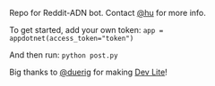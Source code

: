 Repo for Reddit-ADN bot. Contact [@hu](http://alpha.app.net/hu) for more info.

To get started, add your own token:
<code>app = appdotnet(access_token="token")</code>

And then run:
<code>python post.py</code>

Big thanks to [@duerig](http://alpha.app.net/duerig/) for making [Dev Lite](http://jonathonduerig.com/dev-lite/)!
